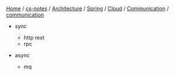 [Home](https://mengxianbin.github.io) /
[cs-notes](https://mengxianbin.github.io/cs-notes/site) /
[Architecture](https://mengxianbin.github.io/cs-notes/site/Architecture) /
[Spring](https://mengxianbin.github.io/cs-notes/site/Architecture/Spring) /
[Cloud](https://mengxianbin.github.io/cs-notes/site/Architecture/Spring/Cloud) /
[Communication](https://mengxianbin.github.io/cs-notes/site/Architecture/Spring/Cloud/Communication) /
[communication](https://mengxianbin.github.io/cs-notes/site/Architecture/Spring/Cloud/Communication/communication)

* sync
    * http rest
    * rpc

* async
    * mq
